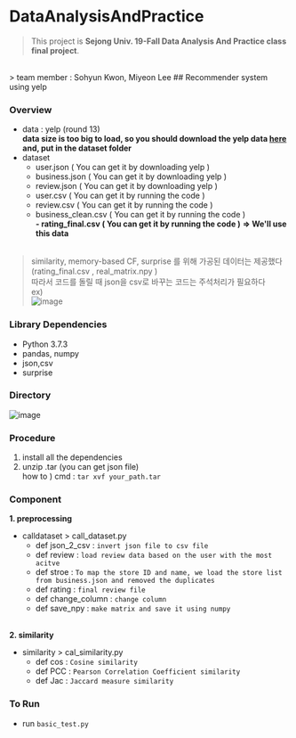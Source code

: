 # DataAnalysisAndPractice
> This project is  **Sejong Univ. 19-Fall Data Analysis And Practice class final project**.
<br>
> team member : Sohyun Kwon, Miyeon Lee
## Recommender system using yelp


### Overview

- data : yelp (round 13) <br>
**data size is too big to load, so you should download the yelp data [here](https://www.yelp.com/dataset) and, put in the dataset folder**
- dataset 
  - user.json ( You can get it by downloading yelp )
  - business.json ( You can get it by downloading yelp )
  - review.json ( You can get it by downloading yelp )
  - user.csv ( You can get it by running the code )
  - review.csv ( You can get it by running the code )
  - business_clean.csv ( You can get it by running the code )  
  **- rating_final.csv ( You can get it by running the code )** **=> We'll use this data**  
  <br>
> similarity, memory-based CF, surprise 를 위해 가공된 데이터는 제공했다 (rating_final.csv , real_matrix.npy ) <br>
  따라서 코드를 돌릴 때 json을 csv로 바꾸는 코드는 주석처리가 필요하다
  <br> ex) <br>![image](https://user-images.githubusercontent.com/46439995/70145217-ec3c0d80-16e2-11ea-9aef-37b5f01e0abd.png)


### Library Dependencies
- Python 3.7.3
- pandas, numpy
- json,csv
- surprise



### Directory
![image](https://user-images.githubusercontent.com/46439995/70148254-27d9d600-16e9-11ea-9537-c9e830647702.png)




### Procedure
1. install all the dependencies
2. unzip .tar (you can get json file)
<br> how to ) cmd : `tar xvf your_path.tar`



### Component
**1. preprocessing**
- calldataset > call_dataset.py
  - def json_2_csv : `invert json file to csv file`
  - def review : `load review data based on the user with the most acitve`
  - def stroe : `To map the store ID and name, we load the store list from business.json and removed the duplicates `
  - def rating : `final review file`
  - def change_column : `change column`
  - def save_npy : `make matrix and save it using numpy`
  <br>
**2. similarity**
- similarity > cal_similarity.py
  - def cos : `Cosine similarity`
  - def PCC : `Pearson Correlation Coefficient similarity`
  - def Jac : `Jaccard measure similarity`
  
  
  
### To Run
- run `basic_test.py`  
